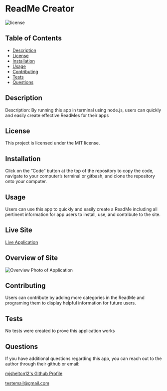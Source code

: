 # ReadMe Creator
  ![license](https://img.shields.io/badge/LICENSE-MIT-GREEN)
  
  ## Table of Contents
  - [Description](#Description) 
  - [License](#License)
  - [Installation](#Installation)
  - [Usage](#Usage)
  - [Contributing](#Contributing)
  - [Tests](#Tests)
  - [Questions](#Questions)
  
  ## Description

  Description: By running this app in terminal using node.js, users can quickly and easily create effective ReadMes for their apps

  ## License
  
  This project is licensed under the MIT license.

  

  ## Installation

  Click on the “Code” button at the top of the repository to copy the code, navigate to your computer’s terminal or gitbash, and clone the repository onto your computer.

  ## Usage

  Users can use this app to quickly and easily create a ReadMe including all pertinent information for app users to install, use, and contribute to the site.

  ## Live Site

  [Live Application](https://github.com/mjshelton12/Commandline_Readme_Creator)

  ## Overview of Site

  ![Overview Photo of Application](https://github.com/mjshelton12/Commandline_Readme_Creator)

  ## Contributing

  Users can contribute by adding more categories in the ReadMe and programing them to display helpful information for future users.

  ## Tests

  No tests were created to prove this application works

  ## Questions

  If you have additional questions regarding this app, you can reach out to the author through their github or email:

  [mjshelton12's Github Profile](http://www.github.com/mjshelton12)

  [testemail@gmail.com](mailto:testemail@gmail.com)

